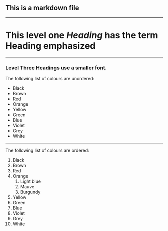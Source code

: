 ## This is a markdown file
___

# This level one *__Heading__* has the term Heading emphasized 
___

### Level Three Headings use a smaller font.

>>>>>>

The following list of colours are unordered:

* Black
* Brown
* Red
* Orange
* Yellow
* Green
* Blue
* Violet
* Grey
* White

---------

The following list of colours are ordered:

1. Black
4. Brown
3. Red
6. Orange
    1. Light blue
    3. Mauve
    2. Burgundy
9. Yellow
8. Green
2. Blue
5. Violet
7. Grey
10. White

